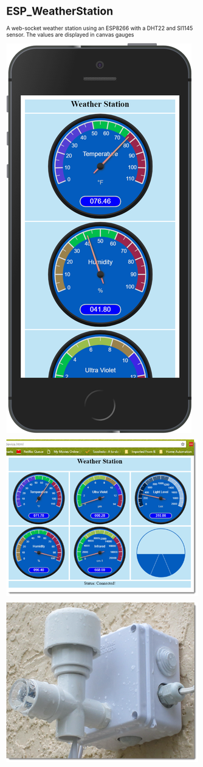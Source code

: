 # ESP_WeatherStation #

A web-socket weather station using an ESP8266 with a DHT22 and SI1145 sensor. The values are displayed in canvas gauges

![mobile](/images/iPhone.png)

![desktop](/images/WeatherDesk.png)

![project](/images/Project.png)